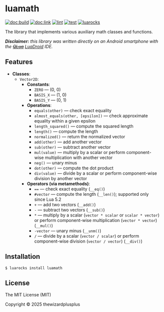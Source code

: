 # luamath

[![doc:build](https://github.com/thewizardplusplus/luamath/actions/workflows/doc.yaml/badge.svg)](https://github.com/thewizardplusplus/luamath/actions/workflows/doc.yaml)
[![doc:link](https://img.shields.io/badge/doc%3Alink-link-blue?logo=github)](https://thewizardplusplus.github.io/luamath/)
[![lint](https://github.com/thewizardplusplus/luamath/actions/workflows/lint.yaml/badge.svg)](https://github.com/thewizardplusplus/luamath/actions/workflows/lint.yaml)
[![test](https://github.com/thewizardplusplus/luamath/actions/workflows/test.yaml/badge.svg)](https://github.com/thewizardplusplus/luamath/actions/workflows/test.yaml)
[![luarocks](https://img.shields.io/badge/luarocks-link-blue?logo=lua)](https://luarocks.org/modules/thewizardplusplus/luamath)

The library that implements various auxiliary math classes and functions.

_**Disclaimer:** this library was written directly on an Android smartphone with the ~~[QLua](https://play.google.com/store/apps/details?id=com.quseit.qlua5pro2)~~ [LuaDroid](https://play.google.com/store/apps/details?id=com.alif.ide.lua) IDE._

## Features

- **Classes**:
  - `Vector2D`:
    - **Constants**:
      - `ZERO` — (0, 0)
      - `BASIS_X` — (1, 0)
      - `BASIS_Y` — (0, 1)
    - **Operations**:
      - `equals(other)` — check exact equality
      - `almost_equals(other, [epsilon])` — check approximate equality within a given epsilon
      - `length_squared()` — compute the squared length
      - `length()` — compute the length
      - `normalized()` — return the normalized vector
      - `add(other)` — add another vector
      - `sub(other)` — subtract another vector
      - `mul(value)` — multiply by a scalar or perform component-wise multiplication with another vector
      - `neg()` — unary minus
      - `dot(other)` — compute the dot product
      - `div(value)` — divide by a scalar or perform component-wise division by another vector
    - **Operators (via metamethods)**:
      - `==` — check exact equality (`__eq()`)
      - `#vector` — compute the length (`__len()`); supported only since Lua 5.2
      - `+` — add two vectors (`__add()`)
      - `-` — subtract two vectors (`__sub()`)
      - `*` — multiply by a scalar (`vector * scalar` or `scalar * vector`) or perform component-wise multiplication (`vector * vector`) (`__mul()`)
      - `-vector` — unary minus (`__unm()`)
      - `/` — divide by a scalar (`vector / scalar`) or perform component-wise division (`vector / vector`) (`__div()`)

## Installation

```
$ luarocks install luamath
```

## License

The MIT License (MIT)

Copyright &copy; 2025 thewizardplusplus
